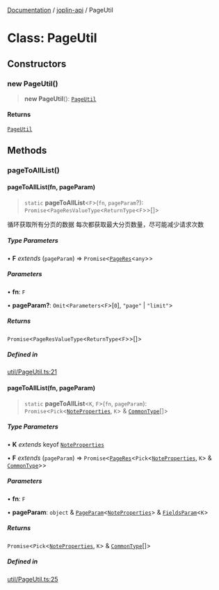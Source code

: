 [Documentation](../../packages.md) / [joplin-api](../index.md) / PageUtil

# Class: PageUtil

## Constructors

### new PageUtil()

> **new PageUtil**(): [`PageUtil`](PageUtil.md)

#### Returns

[`PageUtil`](PageUtil.md)

## Methods

### pageToAllList()

#### pageToAllList(fn, pageParam)

> `static` **pageToAllList**\<`F`\>(`fn`, `pageParam`?): `Promise`\<`PageResValueType`\<`ReturnType`\<`F`\>\>[]\>

循环获取所有分页的数据
每次都获取最大分页数量，尽可能减少请求次数

##### Type Parameters

• **F** _extends_ (`pageParam`) => `Promise`\<[`PageRes`](../interfaces/PageRes.md)\<`any`\>\>

##### Parameters

• **fn**: `F`

• **pageParam?**: `Omit`\<`Parameters`\<`F`\>\[`0`\], `"page"` \| `"limit"`\>

##### Returns

`Promise`\<`PageResValueType`\<`ReturnType`\<`F`\>\>[]\>

##### Defined in

[util/PageUtil.ts:21](https://github.com/rxliuli/joplin-utils/blob/a3a4c55f9104da0aa8b36da1259d082b810b3d68/packages/joplin-api/src/util/PageUtil.ts#L21)

#### pageToAllList(fn, pageParam)

> `static` **pageToAllList**\<`K`, `F`\>(`fn`, `pageParam`): `Promise`\<`Pick`\<[`NoteProperties`](../interfaces/NoteProperties.md), `K`\> & [`CommonType`](../interfaces/CommonType.md)[]\>

##### Type Parameters

• **K** _extends_ keyof [`NoteProperties`](../interfaces/NoteProperties.md)

• **F** _extends_ (`pageParam`) => `Promise`\<[`PageRes`](../interfaces/PageRes.md)\<`Pick`\<[`NoteProperties`](../interfaces/NoteProperties.md), `K`\> & [`CommonType`](../interfaces/CommonType.md)\>\>

##### Parameters

• **fn**: `F`

• **pageParam**: `object` & [`PageParam`](../interfaces/PageParam.md)\<[`NoteProperties`](../interfaces/NoteProperties.md)\> & [`FieldsParam`](../interfaces/FieldsParam.md)\<`K`\>

##### Returns

`Promise`\<`Pick`\<[`NoteProperties`](../interfaces/NoteProperties.md), `K`\> & [`CommonType`](../interfaces/CommonType.md)[]\>

##### Defined in

[util/PageUtil.ts:25](https://github.com/rxliuli/joplin-utils/blob/a3a4c55f9104da0aa8b36da1259d082b810b3d68/packages/joplin-api/src/util/PageUtil.ts#L25)
